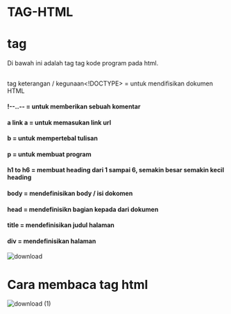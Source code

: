 # TAG-HTML
<h1>tag</h1>
Di bawah ini adalah tag tag kode program pada html.

<h2></h2> tag    keterangan / kegunaan</h2

#### <!DOCTYPE> = untuk mendifisikan dokumen HTML
#### !--..--    = untuk memberikan sebuah komentar
#### a link a   = untuk memasukan link url
#### b          = untuk mempertebal tulisan 
#### p          = untuk membuat program 
#### h1 to h6   = membuat heading dari 1 sampai 6, semakin besar semakin kecil heading
#### body       = mendefinisikan body / isi dokomen
#### head       = mendefinisikn bagian kepada dari dokumen 
#### title      = mendefinisikan judul halaman
#### div        = mendefinisikan halaman
![download](https://github.com/anemratnasari/TAG-HTML/assets/118803025/5f562828-18b7-4156-9af1-53659c2dd80e)

# Cara membaca tag html
![download (1)](https://github.com/anemratnasari/TAG-HTML/assets/118803025/cce817db-890e-4c21-8db9-1cd70f16d99e)

